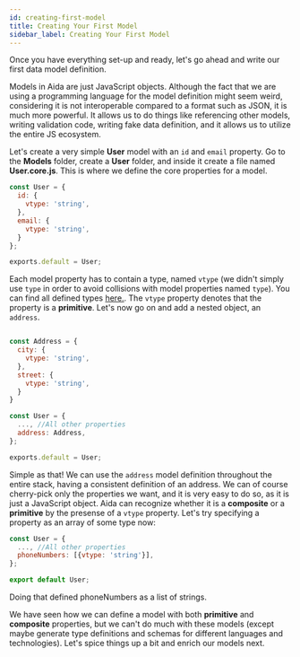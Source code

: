 ```yaml
---
id: creating-first-model
title: Creating Your First Model
sidebar_label: Creating Your First Model
---
```


Once you have everything set-up and ready, let's go ahead and write our first data model definition.

Models in Aida are just JavaScript objects. Although the fact that we are using a programming language for the model definition might seem weird, considering it is not interoperable compared to a format such as JSON, it is much more powerful. It allows us to do things like referencing other models, writing validation code, writing fake data definition, and it allows us to utilize the entire JS ecosystem.

Let's create a very simple **User** model with an `id` and `email` property. Go to the **Models** folder, create a **User** folder, and inside it create a file named **User.core.js**. This is where we define the core properties for a model. 

```javascript
const User = {
  id: {
    vtype: 'string',
  },
  email: {
    vtype: 'string',
  }
};

exports.default = User;
```

Each model property has to contain a type, named `vtype` (we didn't simply use `type` in order to avoid collisions with model properties named `type`). You can find all defined types [here.](defined-types.md). The `vtype` property denotes that the property is a **primitive**. Let's now go on and add a nested object, an `address`.


```javascript

const Address = {
  city: {
    vtype: 'string',
  },
  street: {
    vtype: 'string',
  }
}

const User = {
  ..., //All other properties
  address: Address,
};

exports.default = User;
```

Simple as that! We can use the `address` model definition throughout the entire stack, having a consistent definition of an address. We can of course cherry-pick only the properties we want, and it is very easy to do so, as it is just a JavaScript object. Aida can recognize whether it is a **composite** or a **primitive** by the presense of a `vtype` property. Let's try specifying a property as an array of some type now:

```javascript
const User = {
  ..., //All other properties
  phoneNumbers: [{vtype: 'string'}],
};

export default User;
```

Doing that defined phoneNumbers as a list of strings.

We have seen how we can define a model with both **primitive** and **composite** properties, but we can't do much with these models (except maybe generate type definitions and schemas for different languages and technologies). Let's spice things up a bit and enrich our models next.
